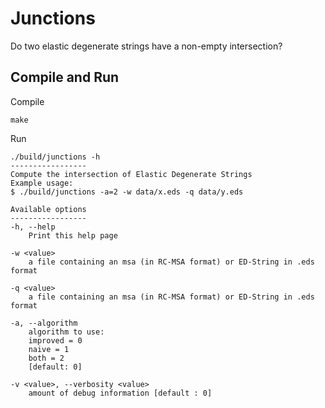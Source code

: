 # Junctions
Do two elastic degenerate strings have a non-empty intersection?


## Compile and Run
Compile
```
make
```

Run
```
./build/junctions -h
-----------------
Compute the intersection of Elastic Degenerate Strings
Example usage:
$ ./build/junctions -a=2 -w data/x.eds -q data/y.eds

Available options
-----------------
-h, --help
    Print this help page

-w <value>
    a file containing an msa (in RC-MSA format) or ED-String in .eds format

-q <value>
    a file containing an msa (in RC-MSA format) or ED-String in .eds format

-a, --algorithm
    algorithm to use:
    improved = 0
    naive = 1
    both = 2
    [default: 0]

-v <value>, --verbosity <value>
    amount of debug information [default : 0]
```
